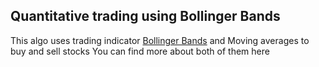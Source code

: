 ## Quantitative trading using Bollinger Bands

This algo uses trading indicator [Bollinger Bands]([https://link-url-here.org](https://www.tradingview.com/support/solutions/43000501840-bollinger-bands-bb/)) and Moving averages to buy and sell stocks 
You can find more about both of them here

